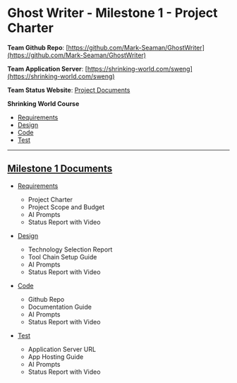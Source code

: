 # Ghost Writer - Milestone 1 - Project Charter

**Team Github Repo**:  [https://github.com/Mark-Seaman/GhostWriter](https://github.com/Mark-Seaman/GhostWriter)

**Team Application Server**:  [https://shrinking-world.com/sweng](https://shrinking-world.com/sweng)

**Team Status Website**:  [Project Documents](https://github.com/Mark-Seaman/GhostWriter/tree/main/Documents)

**Shrinking World Course**

* [Requirements](https://seamanslog.com/sweng/m1-lesson-Lesson_1.md)
* [Design](https://seamanslog.com/sweng/m1-lesson-Lesson_2.md)
* [Code](https://seamanslog.com/sweng/m1-lesson-Lesson_3.md)
* [Test](https://seamanslog.com/sweng/m1-lesson-Lesson_4.md)

---

## [Milestone 1 Documents](https://github.com/Mark-Seaman/GhostWriter/tree/main/Documents/Milestone-1)


* [Requirements](https://github.com/Mark-Seaman/GhostWriter/tree/main/Documents/Milestone-1/Requirements)
    * Project Charter
    * Project Scope and Budget
    * AI Prompts
    * Status Report with Video

* [Design](https://github.com/Mark-Seaman/GhostWriter/tree/main/Documents/Milestone-1/Design) 
    * Technology Selection Report
    * Tool Chain Setup Guide
    * AI Prompts
    * Status Report with Video

* [Code](https://github.com/Mark-Seaman/GhostWriter/tree/main/Documents/Milestone-1/Code)
    * Github Repo
    * Documentation Guide
    * AI Prompts
    * Status Report with Video

* [Test](https://github.com/Mark-Seaman/GhostWriter/tree/main/Documents/Milestone-1/Test)
    * Application Server URL
    * App Hosting Guide
    * AI Prompts
    * Status Report with Video


